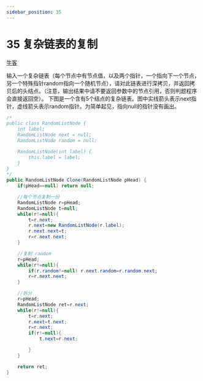 ```yaml
---
sidebar_position: 35
---
```

# 35 复杂链表的复制

[牛客](https://www.nowcoder.com/practice/f836b2c43afc4b35ad6adc41ec941dba)

输入一个复杂链表（每个节点中有节点值，以及两个指针，一个指向下一个节点，另一个特殊指针random指向一个随机节点），请对此链表进行深拷贝，并返回拷贝后的头结点。（注意，输出结果中请不要返回参数中的节点引用，否则判题程序会直接返回空）。 下图是一个含有5个结点的复杂链表。图中实线箭头表示next指针，虚线箭头表示random指针。为简单起见，指向null的指针没有画出。

```java
/*
public class RandomListNode {
    int label;
    RandomListNode next = null;
    RandomListNode random = null;

    RandomListNode(int label) {
        this.label = label;
    }
}
*/
public RandomListNode Clone(RandomListNode pHead) {
    if(pHead==null) return null;

    //每个节点复制一份
    RandomListNode r=pHead;
    RandomListNode t=null;
    while(r!=null){
        t=r.next;
        r.next=new RandomListNode(r.label);
        r.next.next=t;
        r=r.next.next;
    }

    //复制 random 
    r=pHead;
    while(r!=null){
        if(r.random!=null) r.next.random=r.random.next;
        r=r.next.next;
    }

    //拆分
    r=pHead;
    RandomListNode ret=r.next;
    while(r!=null){
        t=r.next;
        r.next=t.next;
        r=r.next;
        if(r!=null){
            t.next=r.next;

        }
    }

    return ret;
}
```